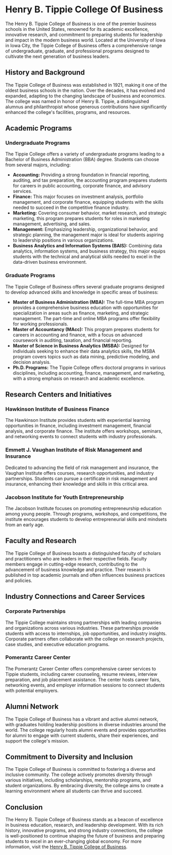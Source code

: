 # Henry B. Tippie College Of Business

The Henry B. Tippie College of Business is one of the premier business schools in the United States, renowned for its academic excellence, innovative research, and commitment to preparing students for leadership and impact in the modern business world. Located at the University of Iowa in Iowa City, the Tippie College of Business offers a comprehensive range of undergraduate, graduate, and professional programs designed to cultivate the next generation of business leaders.

## History and Background

The Tippie College of Business was established in 1921, making it one of the oldest business schools in the nation. Over the decades, it has evolved and expanded, adapting to the changing landscape of business and economics. The college was named in honor of Henry B. Tippie, a distinguished alumnus and philanthropist whose generous contributions have significantly enhanced the college's facilities, programs, and resources.

## Academic Programs

### Undergraduate Programs

The Tippie College offers a variety of undergraduate programs leading to a Bachelor of Business Administration (BBA) degree. Students can choose from several majors, including:

- **Accounting:** Providing a strong foundation in financial reporting, auditing, and tax preparation, the accounting program prepares students for careers in public accounting, corporate finance, and advisory services.
- **Finance:** This major focuses on investment analysis, portfolio management, and corporate finance, equipping students with the skills needed to succeed in the competitive finance industry.
- **Marketing:** Covering consumer behavior, market research, and strategic marketing, this program prepares students for roles in marketing management, advertising, and sales.
- **Management:** Emphasizing leadership, organizational behavior, and strategic planning, the management major is ideal for students aspiring to leadership positions in various organizations.
- **Business Analytics and Information Systems (BAIS):** Combining data analytics, information systems, and business strategy, this major equips students with the technical and analytical skills needed to excel in the data-driven business environment.

### Graduate Programs

The Tippie College of Business offers several graduate programs designed to develop advanced skills and knowledge in specific areas of business:

- **Master of Business Administration (MBA):** The full-time MBA program provides a comprehensive business education with opportunities for specialization in areas such as finance, marketing, and strategic management. The part-time and online MBA programs offer flexibility for working professionals.
- **Master of Accountancy (MAcc):** This program prepares students for careers in accounting and finance, with a focus on advanced coursework in auditing, taxation, and financial reporting.
- **Master of Science in Business Analytics (MSBA):** Designed for individuals seeking to enhance their data analytics skills, the MSBA program covers topics such as data mining, predictive modeling, and decision analysis.
- **Ph.D. Programs:** The Tippie College offers doctoral programs in various disciplines, including accounting, finance, management, and marketing, with a strong emphasis on research and academic excellence.

## Research Centers and Initiatives

### Hawkinson Institute of Business Finance

The Hawkinson Institute provides students with experiential learning opportunities in finance, including investment management, financial analysis, and corporate finance. The institute offers workshops, seminars, and networking events to connect students with industry professionals.

### Emmett J. Vaughan Institute of Risk Management and Insurance

Dedicated to advancing the field of risk management and insurance, the Vaughan Institute offers courses, research opportunities, and industry partnerships. Students can pursue a certificate in risk management and insurance, enhancing their knowledge and skills in this critical area.

### Jacobson Institute for Youth Entrepreneurship

The Jacobson Institute focuses on promoting entrepreneurship education among young people. Through programs, workshops, and competitions, the institute encourages students to develop entrepreneurial skills and mindsets from an early age.

## Faculty and Research

The Tippie College of Business boasts a distinguished faculty of scholars and practitioners who are leaders in their respective fields. Faculty members engage in cutting-edge research, contributing to the advancement of business knowledge and practice. Their research is published in top academic journals and often influences business practices and policies.

## Industry Connections and Career Services

### Corporate Partnerships

The Tippie College maintains strong partnerships with leading companies and organizations across various industries. These partnerships provide students with access to internships, job opportunities, and industry insights. Corporate partners often collaborate with the college on research projects, case studies, and executive education programs.

### Pomerantz Career Center

The Pomerantz Career Center offers comprehensive career services to Tippie students, including career counseling, resume reviews, interview preparation, and job placement assistance. The center hosts career fairs, networking events, and employer information sessions to connect students with potential employers.

## Alumni Network

The Tippie College of Business has a vibrant and active alumni network, with graduates holding leadership positions in diverse industries around the world. The college regularly hosts alumni events and provides opportunities for alumni to engage with current students, share their experiences, and support the college's mission.

## Commitment to Diversity and Inclusion

The Tippie College of Business is committed to fostering a diverse and inclusive community. The college actively promotes diversity through various initiatives, including scholarships, mentorship programs, and student organizations. By embracing diversity, the college aims to create a learning environment where all students can thrive and succeed.

## Conclusion

The Henry B. Tippie College of Business stands as a beacon of excellence in business education, research, and leadership development. With its rich history, innovative programs, and strong industry connections, the college is well-positioned to continue shaping the future of business and preparing students to excel in an ever-changing global economy. For more information, visit the [Henry B. Tippie College of Business](https://tippie.uiowa.edu/).